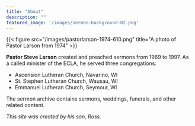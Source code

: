```yaml
---
title: "About"
description: ""
featured_image: '/images/sermon-background-02.png'
---
```

{{< figure src="/images/pastorlarson-1974-610.png" title="A photo of Pastor Larson from 1974" >}}

**Pastor Steve Larson** created and preached sermons from 1969 to 1997. As a called minister of the ECLA, he served three congregations:
- Ascension Lutheran Church, Navarino, WI
- St. Stephen Lutheran Church, Wausau, WI
- Emmanuel Lutheran Church, Seymour, WI

The sermon archive contains sermons, weddings, funerals, and other related content.

_This site was created by his son, Ross._
